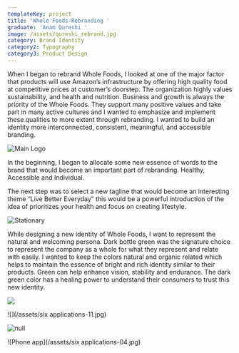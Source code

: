 ```yaml
---
templateKey: project
title: 'Whole Foods-Rebranding '
graduate: 'Anam Qureshi '
image: /assets/qureshi_rebrand.jpg
category: Brand Identity
category2: Typography
category3: Product Design
---
```

When I began to rebrand Whole Foods, I looked at one of the major factor that products will use Amazon’s infrastructure by offering high quality food at competitive prices at customer’s doorstep. The organization highly values sustainability, and health and nutrition. Business and growth is always the priority of the Whole Foods. They support many positive values and take part in many active cultures and I wanted to emphasize and implement these qualities to more extent through rebranding. I wanted to build an identity more interconnected, consistent, meaningful, and accessible branding.

![Main Logo](/assets/logo-01.jpg)

In the beginning, I began to allocate some new essence of words to the brand that would become an important part of rebranding. Healthy, Accessible and Individual. 

The next step was to select a new tagline that would become an interesting theme “Live Better Everyday” this would be a powerful introduction of the idea of prioritizes your health and focus on creating lifestyle.

![Stationary ](/assets/qureshi_letter.jpg)

While designing a new identity of Whole Foods, I want to represent the natural and welcoming persona. Dark bottle green was the signature choice to represent the company as a whole for what they represent and relate with easily. I wanted to keep the colors natural and organic related which helps to maintain the essence of bright and rich identity similar to their products. Green can help enhance vision, stability and endurance. The dark green color has a healing power to understand their consumers to trust this new identity.

![](/assets/qureshi_rebrand.jpg)

![](/assets/six applications-11.jpg)

![null](/assets/van-05.jpg)

![Phone app](/assets/six applications-04.jpg)
